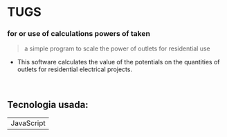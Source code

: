 <h1> TUGS </h1>

### for or use of calculations powers of taken

> a simple program to scale the power of outlets for residential use
+ This software calculates the value of the potentials on the quantities of outlets for residential electrical projects.
<br>

<h2> Tecnologia usada: </h2>
<table>
  <tr>
    <td> JavaScript </td>
  </tr>
 </table>
